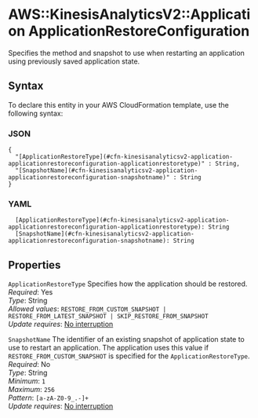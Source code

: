 # AWS::KinesisAnalyticsV2::Application ApplicationRestoreConfiguration<a name="aws-properties-kinesisanalyticsv2-application-applicationrestoreconfiguration"></a>

Specifies the method and snapshot to use when restarting an application using previously saved application state\.

## Syntax<a name="aws-properties-kinesisanalyticsv2-application-applicationrestoreconfiguration-syntax"></a>

To declare this entity in your AWS CloudFormation template, use the following syntax:

### JSON<a name="aws-properties-kinesisanalyticsv2-application-applicationrestoreconfiguration-syntax.json"></a>

```
{
  "[ApplicationRestoreType](#cfn-kinesisanalyticsv2-application-applicationrestoreconfiguration-applicationrestoretype)" : String,
  "[SnapshotName](#cfn-kinesisanalyticsv2-application-applicationrestoreconfiguration-snapshotname)" : String
}
```

### YAML<a name="aws-properties-kinesisanalyticsv2-application-applicationrestoreconfiguration-syntax.yaml"></a>

```
  [ApplicationRestoreType](#cfn-kinesisanalyticsv2-application-applicationrestoreconfiguration-applicationrestoretype): String
  [SnapshotName](#cfn-kinesisanalyticsv2-application-applicationrestoreconfiguration-snapshotname): String
```

## Properties<a name="aws-properties-kinesisanalyticsv2-application-applicationrestoreconfiguration-properties"></a>

`ApplicationRestoreType` <a name="cfn-kinesisanalyticsv2-application-applicationrestoreconfiguration-applicationrestoretype"></a>
Specifies how the application should be restored\.  
_Required_: Yes  
_Type_: String  
_Allowed values_: `RESTORE_FROM_CUSTOM_SNAPSHOT | RESTORE_FROM_LATEST_SNAPSHOT | SKIP_RESTORE_FROM_SNAPSHOT`  
_Update requires_: [No interruption](https://docs.aws.amazon.com/AWSCloudFormation/latest/UserGuide/using-cfn-updating-stacks-update-behaviors.html#update-no-interrupt)

`SnapshotName` <a name="cfn-kinesisanalyticsv2-application-applicationrestoreconfiguration-snapshotname"></a>
The identifier of an existing snapshot of application state to use to restart an application\. The application uses this value if `RESTORE_FROM_CUSTOM_SNAPSHOT` is specified for the `ApplicationRestoreType`\.  
_Required_: No  
_Type_: String  
_Minimum_: `1`  
_Maximum_: `256`  
_Pattern_: `[a-zA-Z0-9_.-]+`  
_Update requires_: [No interruption](https://docs.aws.amazon.com/AWSCloudFormation/latest/UserGuide/using-cfn-updating-stacks-update-behaviors.html#update-no-interrupt)
